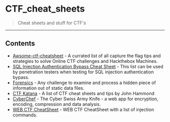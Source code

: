# CTF_cheat_sheets

>Cheat sheets and stuff for CTF's

---
## Contents

<!-- toc -->

- [Awsome-ctf-cheatsheet](https://github.com/uppusaikiran/awesome-ctf-cheatsheet/blob/master/readme.md#powershell) - A currated list of all capture the flag tips and strategies to solve Online CTF challenges and Hackthebox Machines.
- [SQL Injection Authentication Bypass Cheat Sheet](https://pentestlab.blog/2012/12/24/sql-injection-authentication-bypass-cheat-sheet/) - This list can be used by penetration testers when testing for SQL injection authentication bypass.
- [Forensics](https://trailofbits.github.io/ctf/forensics/) - Any challenge to examine and process a hidden piece of information out of static data files.
- [CTF Katana](https://github.com/JohnHammond/ctf-katana) - A list of CTF cheat sheets and tips by John Hammond
- [CyberChef](https://gchq.github.io/CyberChef/) - The Cyber Swiss Army Knife - a web app for encryption, encoding, compression and data analysis.
- [WEB CTF CheatSheet](https://github.com/w181496/Web-CTF-Cheatsheet#xss) - WEB CTF CheatSheet with a list of injection commands.

<!-- tocstop -->
